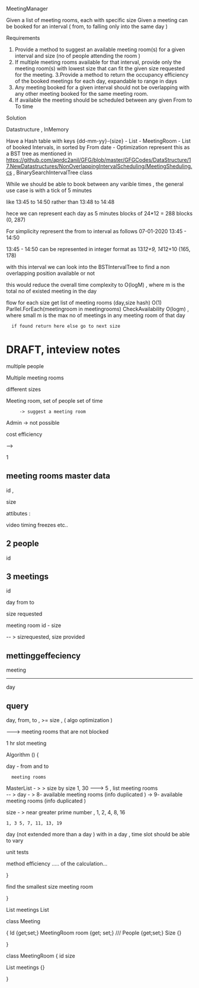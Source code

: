 MeetingManager


Given a list of meeting rooms, each with specific size
Given a meeting can be booked for an interval ( from, to falling only into the same day )


Requirements

1. Provide a method to suggest an available meeting room(s) for a given interval and size (no of people attending the room ) 
2. If multiple meeting rooms available for that interval, provide only the meeting room(s) with lowest size that can fit the given size requested for the meeting.
3.Provide a method to return the occupancy efficiency of the booked meetings for each day, expandable to range in days
4. Any meeting booked for a given interval should not be overlapping with any other meeting booked for the same meeting room. 
5. If available the meeting should be scheduled between any given From to To time



Solution

Datastructure , InMemory


Have a Hash table with keys {dd-mm-yy}-{size}
    - List<MeetingRooms>
        - MeetingRoom
          - List of booked Intervals, in sorted by From date
             - Optimization represent this as a BST tree as mentioned in  https://github.com/aprdc2anil/GFG/blob/master/GFGCodes/DataStructure/17.NewDatastructures/NonOverlappingIntervalScheduling/MeetingSheduling.cs , BinarySearchIntervalTree class
  

While we should be able to book between any varible times , the general use case is with a tick of 5 minutes

like 13:45 to 14:50 rather than 13:48 to 14:48

hece we can represent each day as 5 minutes blocks   of 24*12 = 288 blocks (0, 287)

For simplicity represent the from to interval as follows
07-01-2020 13:45 - 14:50

13:45 - 14:50 can be represented in integer format as  13*12+9, 14*12+10 (165, 178)

with this interval we can look into the BSTIntervalTree to find a non overlapping position available or not


this would reduce the overall time complexity to O(logM) , where m is the total no of existed meeting in the day

flow
   for each size
      get list of meeting rooms (day,size hash) O(1)
      Parllel.ForEach(meetingroom in meetingrooms)
           CheckAvailability O(logm) , where small m is the max no of meetings in any meeting room of that day
           
      if found return here else go to next size
      





















DRAFT, inteview notes
=====================



multiple people


Multiple meeting rooms 

 different sizes


Meeting room, set of people set of time

         -> suggest a meeting room 
 
Admin   -> not possible

cost efficiency

   --> 



1


meeting rooms master data
-----------------

id , 

size 

attibutes : 

video 
timing freezes etc..



2 people 
------------
id 


3 meetings 
----------

id

day
   from
   to

size requested

meeting room id  - size 


-- > sizrequested, size provided 



mettinggeffeciency
--------------
meeting



--------
day 
   





query
----------

day,  from, to ,  >= size ,  ( algo optimization )

 ---> meeting rooms that are not blocked 




1 hr slot meeting 






Algorithm ()
{


  day 
    - from and to

      meeting rooms 

  
   MasterList - > 
       > size 
      by size 
          1,   30  --->  5 , list meeting rooms  
                    -- > day 
                        - > 8-
                               available meeting rooms  (info duplicated )
                         -> 9- 
                               available meeting rooms  (info duplicated )
                        
   
 size - > near greater prime number , 1, 2, 4, 8, 16 

    1, 3 5, 7, 11, 13, 19 
  
  day (not extended more than a day )
    with in a day , time slot should be able to vary 

   
   unit tests


  method efficiency ..... of the calculation...


}
     
    

        


      



   




    

      
 




                             
   
                    

  
   find the smallest size meeting room 

 
 


}


List<Meeting> meetings
List<MeetingRoom> 

class Meeting

{
    Id {get;set;}
    MeetingRoom room {get; set;}
    /// People {get;set;} 
    Size {}
   
}

class MeetingRoom
{
 id
 size

List<Meeting> meetings  {}
 
}










   











 


